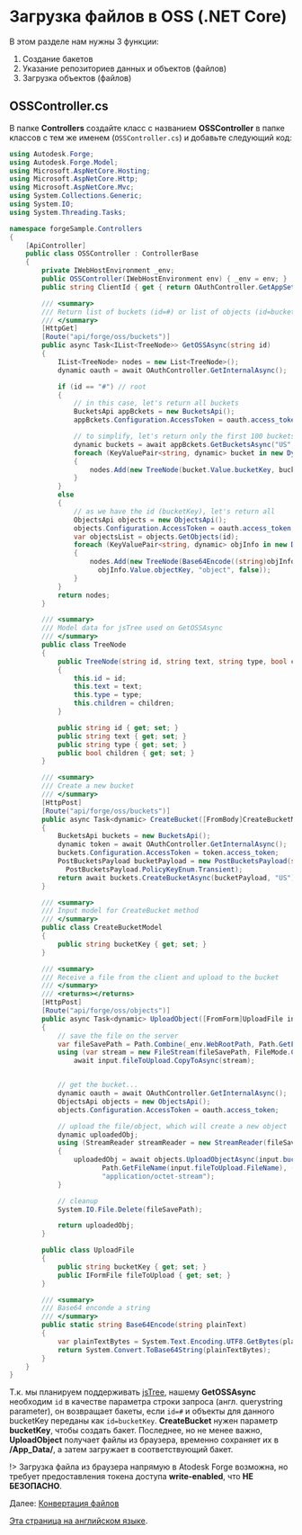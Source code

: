 # Загрузка файлов в OSS (.NET Core)

В этом разделе нам нужны 3 функции:

1. Создание бакетов
2. Указание репозиториев данных и объектов (файлов)
3. Загрузка объектов (файлов)

## OSSController.cs

В папке **Controllers** создайте класс с названием **OSSController** в папке классов с тем же именем (`OSSController.cs`) и добавьте следующий код:

```csharp
using Autodesk.Forge;
using Autodesk.Forge.Model;
using Microsoft.AspNetCore.Hosting;
using Microsoft.AspNetCore.Http;
using Microsoft.AspNetCore.Mvc;
using System.Collections.Generic;
using System.IO;
using System.Threading.Tasks;

namespace forgeSample.Controllers
{
    [ApiController]
    public class OSSController : ControllerBase
    {
        private IWebHostEnvironment _env;
        public OSSController(IWebHostEnvironment env) { _env = env; }
        public string ClientId { get { return OAuthController.GetAppSetting("FORGE_CLIENT_ID").ToLower(); } }

        /// <summary>
        /// Return list of buckets (id=#) or list of objects (id=bucketKey)
        /// </summary>
        [HttpGet]
        [Route("api/forge/oss/buckets")]
        public async Task<IList<TreeNode>> GetOSSAsync(string id)
        {
            IList<TreeNode> nodes = new List<TreeNode>();
            dynamic oauth = await OAuthController.GetInternalAsync();

            if (id == "#") // root
            {
                // in this case, let's return all buckets
                BucketsApi appBckets = new BucketsApi();
                appBckets.Configuration.AccessToken = oauth.access_token;

                // to simplify, let's return only the first 100 buckets
                dynamic buckets = await appBckets.GetBucketsAsync("US", 100);
                foreach (KeyValuePair<string, dynamic> bucket in new DynamicDictionaryItems(buckets.items))
                {
                    nodes.Add(new TreeNode(bucket.Value.bucketKey, bucket.Value.bucketKey.Replace(ClientId + "-", string.Empty), "bucket", true));
                }
            }
            else
            {
                // as we have the id (bucketKey), let's return all 
                ObjectsApi objects = new ObjectsApi();
                objects.Configuration.AccessToken = oauth.access_token;
                var objectsList = objects.GetObjects(id);
                foreach (KeyValuePair<string, dynamic> objInfo in new DynamicDictionaryItems(objectsList.items))
                {
                    nodes.Add(new TreeNode(Base64Encode((string)objInfo.Value.objectId),
                      objInfo.Value.objectKey, "object", false));
                }
            }
            return nodes;
        }

        /// <summary>
        /// Model data for jsTree used on GetOSSAsync
        /// </summary>
        public class TreeNode
        {
            public TreeNode(string id, string text, string type, bool children)
            {
                this.id = id;
                this.text = text;
                this.type = type;
                this.children = children;
            }

            public string id { get; set; }
            public string text { get; set; }
            public string type { get; set; }
            public bool children { get; set; }
        }

        /// <summary>
        /// Create a new bucket 
        /// </summary>
        [HttpPost]
        [Route("api/forge/oss/buckets")]
        public async Task<dynamic> CreateBucket([FromBody]CreateBucketModel bucket)
        {
            BucketsApi buckets = new BucketsApi();
            dynamic token = await OAuthController.GetInternalAsync();
            buckets.Configuration.AccessToken = token.access_token;
            PostBucketsPayload bucketPayload = new PostBucketsPayload(string.Format("{0}-{1}", ClientId, bucket.bucketKey.ToLower()), null,
              PostBucketsPayload.PolicyKeyEnum.Transient);
            return await buckets.CreateBucketAsync(bucketPayload, "US");
        }

        /// <summary>
        /// Input model for CreateBucket method
        /// </summary>
        public class CreateBucketModel
        {
            public string bucketKey { get; set; }
        }

        /// <summary>
        /// Receive a file from the client and upload to the bucket
        /// </summary>
        /// <returns></returns>
        [HttpPost]
        [Route("api/forge/oss/objects")]
        public async Task<dynamic> UploadObject([FromForm]UploadFile input)
        {
            // save the file on the server
            var fileSavePath = Path.Combine(_env.WebRootPath, Path.GetFileName(input.fileToUpload.FileName));
            using (var stream = new FileStream(fileSavePath, FileMode.Create))
                await input.fileToUpload.CopyToAsync(stream);


            // get the bucket...
            dynamic oauth = await OAuthController.GetInternalAsync();
            ObjectsApi objects = new ObjectsApi();
            objects.Configuration.AccessToken = oauth.access_token;

            // upload the file/object, which will create a new object
            dynamic uploadedObj;
            using (StreamReader streamReader = new StreamReader(fileSavePath))
            {
                uploadedObj = await objects.UploadObjectAsync(input.bucketKey,
                       Path.GetFileName(input.fileToUpload.FileName), (int)streamReader.BaseStream.Length, streamReader.BaseStream,
                       "application/octet-stream");
            }

            // cleanup
            System.IO.File.Delete(fileSavePath);

            return uploadedObj;
        }

        public class UploadFile
        {
            public string bucketKey { get; set; }
            public IFormFile fileToUpload { get; set; }
        }

        /// <summary>
        /// Base64 enconde a string
        /// </summary>
        public static string Base64Encode(string plainText)
        {
            var plainTextBytes = System.Text.Encoding.UTF8.GetBytes(plainText);
            return System.Convert.ToBase64String(plainTextBytes);
        }
    }
}
```

Т.к. мы планируем поддерживать [jsTree](https://www.jstree.com/), нашему **GetOSSAsync** необходим `id` в качестве параметра строки запроса (англ. querystring parameter), он возвращает бакеты, если `id=#` и объекты для данного bucketKey переданы как `id=bucketKey`. **CreateBucket** нужен параметр **bucketKey**, чтобы создать бакет. Последнее, но не менее важно, **UploadObject** получает файлы из браузера, временно сохраняет их в **/App_Data/**, а затем загружает в соответствующий бакет. 

!> Загрузка файла из браузера напрямую в Atodesk Forge возможна, но требует предоставления токена доступа **write-enabled**, что **НЕ БЕЗОПАСНО**. 

Далее: [Конвертация файлов](modelderivative/translate/)

[Эта страница на английском языке](https://learnforge.autodesk.io/#/datamanagement/oss/netcore).
